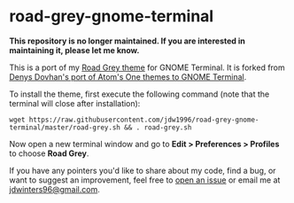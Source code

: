 # road-grey-gnome-terminal

**This repository is no longer maintained.  If you are interested in
maintaining it, please let me know.**

This is a port of my
[Road Grey theme](https://github.com/jdw1996/road-grey-syntax) for GNOME
Terminal. It is forked from
[Denys Dovhan's port of Atom's One themes to GNOME Terminal](https://github.com/denysdovhan/one-gnome-terminal).

To install the theme, first execute the following command (note that the
terminal will close after installation):

```
wget https://raw.githubusercontent.com/jdw1996/road-grey-gnome-terminal/master/road-grey.sh && . road-grey.sh
```

Now open a new terminal window and go to **Edit > Preferences > Profiles** to
choose **Road Grey**.

If you have any pointers you'd like to share about my code, find a bug, or want
to suggest an improvement, feel free to
[open an issue](https://github.com/jdw1996/road-grey-gnome-terminal/issues/new)
or email me at [jdwinters96@gmail.com](mailto:jdwinters96@gmail.com).
